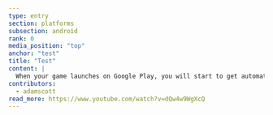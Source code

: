 ```yaml
---
type: entry
section: platforms
subsection: android
rank: 0
media_position: "top"
anchor: "test"
title: "Test"
content: |
  When your game launches on Google Play, you will start to get automated reports from players highlighting issues like freezes, crashes, or poor performance. Right now that information is hard to make sense of due to the lack of debug symbols. We want to make it easier for users to utilize these reports either by providing debug symbols, or streamlining the process for developers to upload debug symbols themselves.
contributors:
  - adamscott
read_more: https://www.youtube.com/watch?v=dQw4w9WgXcQ
---
```

